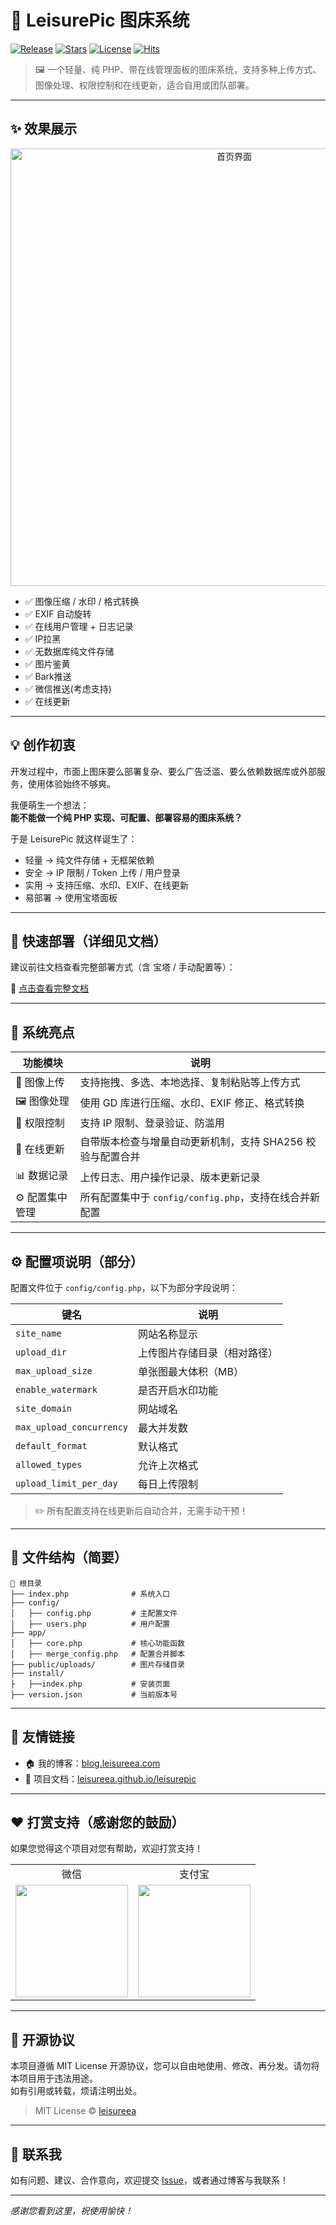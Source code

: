 # 🎨 LeisurePic 图床系统

[![Release](https://img.shields.io/github/v/release/leisureea/Leisurepic?color=%2337c6ff)](https://github.com/leisureea/Leisurepic/releases)
[![Stars](https://img.shields.io/github/stars/leisureea/Leisurepic?style=social)](https://github.com/leisureea/Leisurepic/stargazers)
[![License](https://img.shields.io/github/license/leisureea/Leisurepic)](LICENSE)
[![Hits](https://hits.sh/github.com/leisureea/leisurepic.svg?style=flat-square)](https://hits.sh/github.com/leisureea/leisurepic/)

> 🖼️ 一个轻量、纯 PHP、带在线管理面板的图床系统，支持多种上传方式、图像处理、权限控制和在线更新，适合自用或团队部署。

---

## ✨ 效果展示

<p align="center">
  <img src="https://as.leisureea.com/public/uploads/2025/06/25/9cz89e.webp" width="700" alt="首页界面">
</p >

- ✅ 图像压缩 / 水印 / 格式转换  
- ✅ EXIF 自动旋转  
- ✅ 在线用户管理 + 日志记录  
- ✅ IP拉黑  
- ✅ 无数据库纯文件存储  
- ✅ 图片鉴黄
- ✅ Bark推送
- ✅ 微信推送(考虑支持)
- ✅ 在线更新

---

## 💡 创作初衷

开发过程中，市面上图床要么部署复杂、要么广告泛滥、要么依赖数据库或外部服务，使用体验始终不够爽。

我便萌生一个想法：  
**能不能做一个纯 PHP 实现、可配置、部署容易的图床系统？**

于是 LeisurePic 就这样诞生了：

- 轻量 → 纯文件存储 + 无框架依赖  
- 安全 → IP 限制 / Token 上传 / 用户登录  
- 实用 → 支持压缩、水印、EXIF、在线更新  
- 易部署 → 使用宝塔面板

---

## 🚀 快速部署（详细见文档）

建议前往文档查看完整部署方式（含 宝塔 / 手动配置等）：

📘 [点击查看完整文档](https://leisureea.github.io/leisurepic/)

---

## 🌟 系统亮点

| 功能模块       | 说明                                                                 |
|----------------|----------------------------------------------------------------------|
| 📂 图像上传     | 支持拖拽、多选、本地选择、复制粘贴等上传方式                        |
| 🖼 图像处理     | 使用 GD 库进行压缩、水印、EXIF 修正、格式转换                       |
| 🔐 权限控制     | 支持 IP 限制、登录验证、防滥用                                    |
| 🔄 在线更新     | 自带版本检查与增量自动更新机制，支持 SHA256 校验与配置合并          |
| 📊 数据记录     | 上传日志、用户操作记录、版本更新记录                               |
| ⚙️ 配置集中管理 | 所有配置集中于 `config/config.php`，支持在线合并新配置             |

---

## ⚙️ 配置项说明（部分）

配置文件位于 `config/config.php`，以下为部分字段说明：

| 键名 | 说明 |
|------|------|
| `site_name` | 网站名称显示 |
| `upload_dir` | 上传图片存储目录（相对路径） |
| `max_upload_size` | 单张图最大体积（MB） |
| `enable_watermark` | 是否开启水印功能 |
| `site_domain` | 网站域名 |
| `max_upload_concurrency` | 最大并发数 |
| `default_format` | 默认格式 |
| `allowed_types` | 允许上次格式 |
| `upload_limit_per_day` | 每日上传限制 |

> ✏️ 所有配置支持在线更新后自动合并，无需手动干预！

---

## 🧩 文件结构（简要）

```text
📁 根目录
├── index.php              # 系统入口
├── config/
│   ├── config.php         # 主配置文件
│   ├── users.php          # 用户配置
├── app/
│   ├── core.php           # 核心功能函数
│   ├── merge_config.php   # 配置合并脚本
├── public/uploads/        # 图片存储目录
├── install/
├   ├──index.php           # 安装页面
├── version.json           # 当前版本号
```

---

## 🔗 友情链接

- 🏠 我的博客：[blog.leisureea.com](https://blog.leisureea.com/)
- 📖 项目文档：[leisureea.github.io/leisurepic](https://leisureea.github.io/leisurepic/)

---

## ❤️ 打赏支持（感谢您的鼓励）

如果您觉得这个项目对您有帮助，欢迎打赏支持！

<table>
<tr>
<td align="center">微信</td>
<td align="center">支付宝</td>
</tr>
<tr>
<td><img src="https://as.leisureea.com/public/uploads/2025/06/26/TfSp7M.png" width="180"/></td>
<td><img src="https://as.leisureea.com/public/uploads/2025/06/26/xGaPhY.png" width="180"/></td>
</tr>
</table>

---

## 📝 开源协议

本项目遵循 MIT License 开源协议，您可以自由地使用、修改、再分发。请勿将本项目用于违法用途。  
如有引用或转载，烦请注明出处。

> MIT License © [leisureea](https://github.com/leisureea)

---

## 📮 联系我

如有问题、建议、合作意向，欢迎提交 [Issue](https://github.com/leisureea/leisurepic/issues)，或者通过博客与我联系！

---

_感谢您看到这里，祝使用愉快！_
